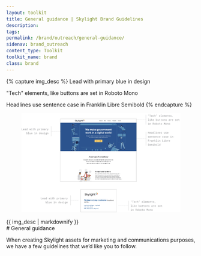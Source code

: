 ```yaml
---
layout: toolkit
title: General guidance | Skylight Brand Guidelines
description:
tags:
permalink: /brand/outreach/general-guidance/
sidenav: brand_outreach
content_type: Toolkit
toolkit_name: brand
class: brand
---
```


{% capture img_desc %}
Lead with primary blue in design

"Tech" elements, like buttons are set in Roboto Mono

Headlines use sentence case in Franklin Libre Semibold
{% endcapture %}

<div class="row brand__content-section">
<div class="col-md-8">
  <div class="section__container p-5">
    <figure class="">
      <img class="" src="/img/brand/outreach/intro.jpg" alt="">
    </figure>
    <div class="caption">{{ img_desc | markdownify }}</div>
  </div>
</div>
<div class="col-md-4" markdown="1">
# General guidance

When creating Skylight assets for marketing and communications purposes, we have a few guidelines that we’d like you to follow.
</div>
</div>

